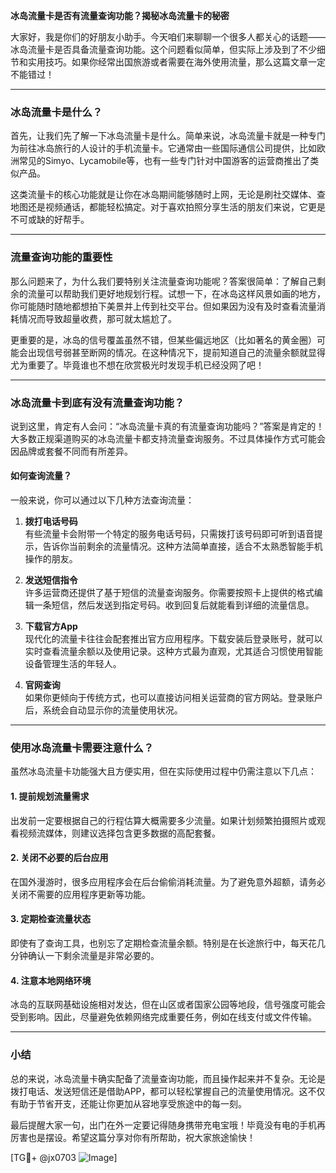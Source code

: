 **冰岛流量卡是否有流量查询功能？揭秘冰岛流量卡的秘密**

大家好，我是你们的好朋友小助手。今天咱们来聊聊一个很多人都关心的话题——冰岛流量卡是否具备流量查询功能。这个问题看似简单，但实际上涉及到了不少细节和实用技巧。如果你经常出国旅游或者需要在海外使用流量，那么这篇文章一定不能错过！

---

### 冰岛流量卡是什么？

首先，让我们先了解一下冰岛流量卡是什么。简单来说，冰岛流量卡就是一种专门为前往冰岛旅行的人设计的手机流量卡。它通常由一些国际通信公司提供，比如欧洲常见的Simyo、Lycamobile等，也有一些专门针对中国游客的运营商推出了类似产品。

这类流量卡的核心功能就是让你在冰岛期间能够随时上网，无论是刷社交媒体、查地图还是视频通话，都能轻松搞定。对于喜欢拍照分享生活的朋友们来说，它更是不可或缺的好帮手。

---

### 流量查询功能的重要性

那么问题来了，为什么我们要特别关注流量查询功能呢？答案很简单：了解自己剩余的流量可以帮助我们更好地规划行程。试想一下，在冰岛这样风景如画的地方，你可能随时随地都想拍下美景并上传到社交平台。但如果因为没有及时查看流量消耗情况而导致超量收费，那可就太尴尬了。

更重要的是，冰岛的信号覆盖虽然不错，但某些偏远地区（比如著名的黄金圈）可能会出现信号弱甚至断网的情况。在这种情况下，提前知道自己的流量余额就显得尤为重要了。毕竟谁也不想在欣赏极光时发现手机已经没网了吧！

---

### 冰岛流量卡到底有没有流量查询功能？

说到这里，肯定有人会问：“冰岛流量卡真的有流量查询功能吗？”答案是肯定的！大多数正规渠道购买的冰岛流量卡都支持流量查询服务。不过具体操作方式可能会因品牌或套餐不同而有所差异。

#### 如何查询流量？

一般来说，你可以通过以下几种方法查询流量：

1. **拨打电话号码**  
   有些流量卡会附带一个特定的服务电话号码，只需拨打该号码即可听到语音提示，告诉你当前剩余的流量情况。这种方法简单直接，适合不太熟悉智能手机操作的朋友。

2. **发送短信指令**  
   许多运营商还提供了基于短信的流量查询服务。你需要按照卡上提供的格式编辑一条短信，然后发送到指定号码。收到回复后就能看到详细的流量信息。

3. **下载官方App**  
   现代化的流量卡往往会配套推出官方应用程序。下载安装后登录账号，就可以实时查看流量余额以及使用记录。这种方式最为直观，尤其适合习惯使用智能设备管理生活的年轻人。

4. **官网查询**  
   如果你更倾向于传统方式，也可以直接访问相关运营商的官方网站。登录账户后，系统会自动显示你的流量使用状况。

---

### 使用冰岛流量卡需要注意什么？

虽然冰岛流量卡功能强大且方便实用，但在实际使用过程中仍需注意以下几点：

#### 1. 提前规划流量需求
出发前一定要根据自己的行程估算大概需要多少流量。如果计划频繁拍摄照片或观看视频流媒体，则建议选择包含更多数据的高配套餐。

#### 2. 关闭不必要的后台应用
在国外漫游时，很多应用程序会在后台偷偷消耗流量。为了避免意外超额，请务必关闭不需要的应用程序更新等功能。

#### 3. 定期检查流量状态
即使有了查询工具，也别忘了定期检查流量余额。特别是在长途旅行中，每天花几分钟确认一下剩余流量是非常必要的。

#### 4. 注意本地网络环境
冰岛的互联网基础设施相对发达，但在山区或者国家公园等地段，信号强度可能会受到影响。因此，尽量避免依赖网络完成重要任务，例如在线支付或文件传输。

---

### 小结

总的来说，冰岛流量卡确实配备了流量查询功能，而且操作起来并不复杂。无论是拨打电话、发送短信还是借助APP，都可以轻松掌握自己的流量使用情况。这不仅有助于节省开支，还能让你更加从容地享受旅途中的每一刻。

最后提醒大家一句，出门在外一定要记得随身携带充电宝哦！毕竟没有电的手机再厉害也是摆设。希望这篇分享对你有所帮助，祝大家旅途愉快！

[TG💪+ @jx0703 ![Image](https://github.com/user-attachments/assets/dbca1d08-cadb-493c-b0ec-ad6f7a83f270)]